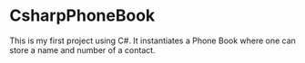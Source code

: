 # CsharpPhoneBook
This is my first project using C#. It instantiates a Phone Book where one can store a name and number of a contact. 
